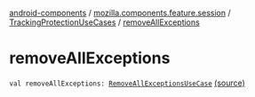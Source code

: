 [android-components](../../index.md) / [mozilla.components.feature.session](../index.md) / [TrackingProtectionUseCases](index.md) / [removeAllExceptions](./remove-all-exceptions.md)

# removeAllExceptions

`val removeAllExceptions: `[`RemoveAllExceptionsUseCase`](-remove-all-exceptions-use-case/index.md) [(source)](https://github.com/mozilla-mobile/android-components/blob/master/components/feature/session/src/main/java/mozilla/components/feature/session/TrackingProtectionUseCases.kt#L170)
